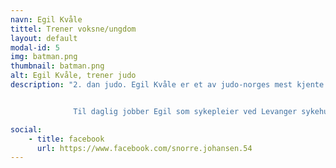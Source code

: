 ```yaml
---
navn: Egil Kvåle
tittel: Trener voksne/ungdom
layout: default
modal-id: 5
img: batman.png
thumbnail: batman.png
alt: Egil Kvåle, trener judo
description: "2. dan judo. Egil Kvåle er et av judo-norges mest kjente navn. Helt siden han debuterte med NM-gull i 1987 har han høstet medaljer av edleste valør nesten hvert eneste år.


              Til daglig jobber Egil som sykepleier ved Levanger sykehus og deltid som brannmann."

social:
    - title: facebook
      url: https://www.facebook.com/snorre.johansen.54
---
```

